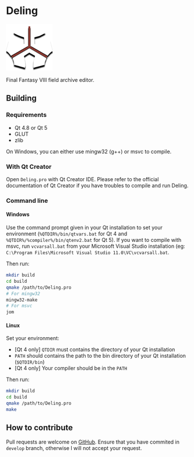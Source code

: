 # Deling

![Deling](images/deling.png)

Final Fantasy VIII field archive editor.

## Building

### Requirements

 - Qt 4.8 or Qt 5
 - GLUT
 - zlib

On Windows, you can either use mingw32 (g++) or msvc to compile.

### With Qt Creator

Open `Deling.pro` with Qt Creator IDE.
Please refer to the official documentation of Qt Creator
if you have troubles to compile and run Deling.

### Command line

#### Windows

Use the command prompt given in your Qt installation
to set your environment (`%QTDIR%/bin/qtvars.bat` for Qt 4
and `%QTDIR%/%compiler%/bin/qtenv2.bat` for Qt 5).
If you want to compile with msvc, run `vcvarsall.bat`
from your Microsoft Visual Studio installation
(eg: `C:\Program Files\Microsoft Visual Studio 11.0\VC\vcvarsall.bat`.

Then run:

~~~sh
mkdir build
cd build
qmake /path/to/Deling.pro
# For mingw32
mingw32-make
# For msvc
jom
~~~

#### Linux

Set your environment:

 - [Qt 4 only] `QTDIR` must contains the directory of your Qt installation
 - `PATH` should contains the path to the bin directory of your Qt installation (`$QTDIR/bin`)
 - [Qt 4 only] Your compiler should be in the `PATH`

Then run:

~~~sh
mkdir build
cd build
qmake /path/to/Deling.pro
make
~~~

## How to contribute

Pull requests are welcome on [GitHub](https://github.com/myst6re/deling).
Ensure that you have commited in `develop` branch, otherwise I will not accept your
request.
